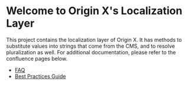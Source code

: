 # Welcome to Origin X's Localization Layer

This project contains the localization layer of Origin X.  It has methods to substitute values into strings that come from the CMS, and to resolve pluralization as well.  For additional documentation, please refer to the confluence pages below.

* [FAQ](https://confluence.ea.com/display/EBI/Origin+X+Development+FAQ)
* [Best Practices Guide](https://confluence.ea.com/display/EBI/Origin+X+-+Coding+Standard+and+Style+Guide)
